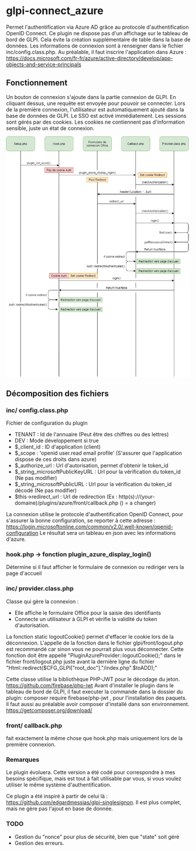 # glpi-connect_azure

Permet l'authentification via Azure AD grâce au protocole d'authentification OpenID Connect. 
Ce plugin ne dispose pas d'un affichage sur le tableau de bord de GLPI. Cela évite la création supplémentaire de table dans la base de données.
Les informations de connexion sont à renseigner dans le fichier inc/config.class.php.
Au préalable, il faut inscrire l'application dans Azure : https://docs.microsoft.com/fr-fr/azure/active-directory/develop/app-objects-and-service-principals

## Fonctionnement

Un bouton de connexion s'ajoute dans la partie connexion de GLPI. En cliquant dessus, une requête est envoyée pour pouvoir se connecter.
Lors de la première connexion, l'utilisateur est automatiquement ajouté dans la base de données de GLPI. Le SSO est activé immédiatement.
Les sessions sont gérés par des cookies. Les cookies ne contiennent pas d'information sensible, juste un état de connexion.

![Fonctionnement](https://github.com/virtazp/glpi_plugin_azure/blob/main/Azure-AD.png)

## Décomposition des fichiers

### inc/ config.class.php

Fichier de configuration du plugin
- TENANT : Id de l'annuaire (Peut être des chiffres ou des lettres)
- DEV : Mode développement si true
- $_client_id : ID d'application (client)
- $_scope : 'openid user.read email profile' (S'assurer que l'application dispose de ces droits dans azure)
- $_authorize_url : Url d'autorisation, permet d'obtenir le token_id
- $_string_microsoftPublicKeyURL : Url pour la vérification du token_id (Ne pas modifier)
- $_string_microsoftPublicURL : Url pour la vérification du token_id décodé (Ne pas modifier)
- $this->redirect_url : Url de redirection (Ex : http(s)://(your-domaine)/plugins/azure/front/callback.php    () = a changer)

La connexion utilise le protocole d'authentification OpenID Connect, pour s'assurer la bonne configuration, se reporter à cette adresse : https://login.microsoftonline.com/common/v2.0/.well-known/openid-configuration
Le résultat sera un tableau en json avec les informations d'azure.

### hook.php -> fonction plugin_azure_display_login()

Détermine si il faut afficher le formulaire de connexion ou rediriger vers la page d'accueil

### inc/ provider.class.php

Classe qui gère la connexion :
- Elle affiche le formulaire Office pour la saisie des identifiants
- Connecte un utilisateur à GLPI et vérifie la validité du token d'autorisation.

La fonction static logoutCookie() permet d'effacer le cookie lors de la déconnexion. L'appelle de la fonction dans le fichier glpi/front/logout.php est recommandé car sinon vous ne pourrait plus vous déconnecter. 
Cette fonction doit être appellé "PluginAzureProvider::logoutCookie();" dans le fichier front/logout.php juste avant la dernière ligne du fichier "Html::redirect($CFG_GLPI["root_doc"]."/index.php".$toADD);"

Cette classe utilise la bibliothèque PHP-JWT pour le décodage du jeton. https://github.com/firebase/php-jwt
Avant d'installer le plugin dans le tableau de bord de GLPI, il faut executer la commande dans la dossier du plugin: composer require firebase/php-jwt , pour l'installation des paquets. Il faut aussi au préalable avoir composer d'installé dans son environnement. https://getcomposer.org/download/

### front/ callback.php

fait exactement la même chose que hook.php mais uniquement lors de la première connexion. 

### Remarques

Le plugin évoluera. Cette version a été codé pour correspondre à mes besoins spécifique, mais est tout à fait utilisable par vous, si vous voulez utiliser le même système d'authentification.

Ce plugin a été inspiré à partir de celui là : https://github.com/edgardmessias/glpi-singlesignon.
Il est plus complet, mais ne gère pas l'ajout en base de donnée.

### TODO

- Gestion du "nonce" pour plus de sécurité, bien que "state" soit géré
- Gestion des erreurs.
